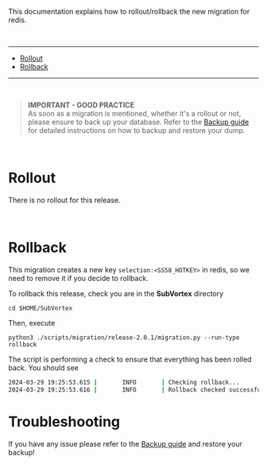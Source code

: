 This documentation explains how to rollout/rollback the new migration for redis.

<br />

---

- [Rollout](#rollout)
- [Rollback](#rollback)

---

<br />

> **IMPORTANT - GOOD PRACTICE** <br />
As soon as a migration is mentioned, whether it's a rollout or not, please ensure to back up your database. Refer to the [Backup guide](../dump.md) for detailed instructions on how to backup and restore your dump.

<br /> 

# Rollout

There is no rollout for this release.

<br /> 

# Rollback

This migration creates a new key `selection:<SS58_HOTKEY>` in redis, so we need to remove it if you decide to rollback.

To rollback this release, check you are in the **SubVortex** directory

```
cd $HOME/SubVortex
```

Then, execute

```
python3 ./scripts/migration/release-2.0.1/migration.py --run-type rollback
```

The script is performing a check to ensure that everything has been rolled back. You should see
```bash
2024-03-29 19:25:53.615 |       INFO       | Checking rollback...          
2024-03-29 19:25:53.616 |       INFO       | Rollback checked successfully
```

# Troubleshooting

If you have any issue please refer to the [Backup guide](../dump.md) and restore your backup!


